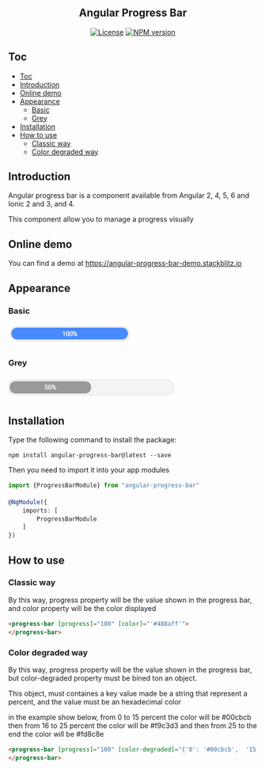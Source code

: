<p align="center">
  <h2 align="center"> Angular Progress Bar</h2>
</p>
<p align="center">
  <a href="https://opensource.org/licenses/MIT"><img src="https://img.shields.io/badge/License-MIT-yellow.svg" alt="License"></a>
  <a href="https://www.npmjs.com/package/angular-progress-bar"><img src="https://badge.fury.io/js/angular-progress-bar.svg?style=flat-square" alt="NPM version"></a>
</p> 

## Toc
- [Toc](#toc)
- [Introduction](#introduction)
- [Online demo](#online-demo)
- [Appearance](#appearance)
  - [Basic](#basic)
  - [Grey](#grey)
- [Installation](#installation)
- [How to use](#how-to-use)
  - [Classic way](#classic-way)
  - [Color degraded way](#color-degraded-way)

## Introduction ##

Angular progress bar is a component available from Angular 2, 4, 5, 6 and Ionic 2 and 3, and 4.

This component allow you to manage a progress visually

## Online demo ##

You can find a demo at https://angular-progress-bar-demo.stackblitz.io
## Appearance ##

### Basic ###
  <img src="./assets/angular-progress-bar.png?raw=true" alt="Appearence">

### Grey ###
  <img src="./assets/angular-progress-bar-50.PNG?raw=true" alt="Appearence">
  
## Installation ##

Type the following command to install the package:
    
```shell
npm install angular-progress-bar@latest --save
```
    
Then you need to import it into your app modules

```typescript
import {ProgressBarModule} from "angular-progress-bar"

@NgModule({
    imports: [
        ProgressBarModule
    ]
})
```
          

## How to use ##

### Classic way ###

By this way, progress property will be the value shown in the progress bar, and color property will be the color displayed
  
```html
<progress-bar [progress]="100" [color]="'#488aff'">
</progress-bar>
```

### Color degraded way ###

By this way, progress property will be the value shown in the progress bar, but color-degraded property must be bined ton an object.

This object, must containes a key value made be a string that represent a percent, and the value must be an hexadecimal color

in the example show below, from 0 to 15 percent the color will be #00cbcb then from 16 to 25 percent the color will be #f9c3d3 and then from 25 to the end the color will be #fd8c8e

```html
<progress-bar [progress]="100" [color-degraded]="{'0': '#00cbcb',  '15': '#f9c3d3', '25': '#fd8c8e'}">
</progress-bar>
  ```
